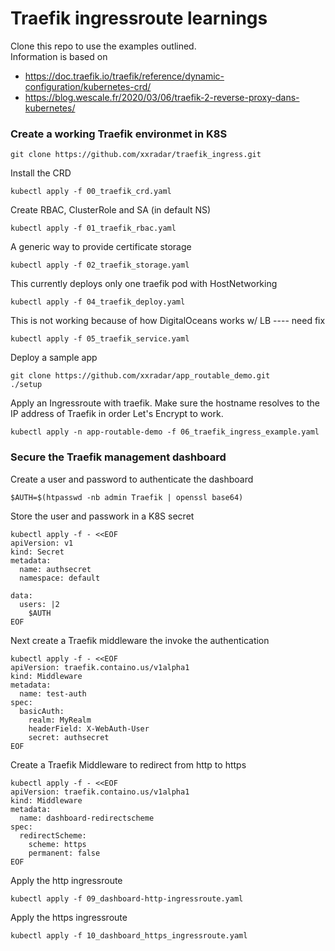 # Traefik ingressroute learnings

Clone this repo to use the examples outlined. <br>
Information is based on 
- https://doc.traefik.io/traefik/reference/dynamic-configuration/kubernetes-crd/ 
- https://blog.wescale.fr/2020/03/06/traefik-2-reverse-proxy-dans-kubernetes/

### Create a working Traefik environmet in K8S
```
git clone https://github.com/xxradar/traefik_ingress.git
```
Install the CRD
```
kubectl apply -f 00_traefik_crd.yaml
```
Create RBAC, ClusterRole and SA (in default NS)
```
kubectl apply -f 01_traefik_rbac.yaml
```
A generic way to provide certificate storage
```
kubectl apply -f 02_traefik_storage.yaml
```
This currently deploys only one traefik pod with HostNetworking
```
kubectl apply -f 04_traefik_deploy.yaml
```
This is not working because of how DigitalOceans works w/ LB ---- need fix   
```
kubectl apply -f 05_traefik_service.yaml
```
Deploy a sample app
```
git clone https://github.com/xxradar/app_routable_demo.git
./setup 
```
Apply an Ingressroute with traefik. Make sure the hostname resolves to the IP address of Traefik in order Let's Encrypt to work.
```
kubectl apply -n app-routable-demo -f 06_traefik_ingress_example.yaml
```
### Secure the Traefik management dashboard
Create a user and password to authenticate the dashboard
```
$AUTH=$(htpasswd -nb admin Traefik | openssl base64)
```
Store the user and passwork in a K8S secret
```
kubectl apply -f - <<EOF
apiVersion: v1
kind: Secret
metadata:
  name: authsecret
  namespace: default

data:
  users: |2
    $AUTH
EOF
```
Next create a Traefik middleware the invoke the authentication
```
kubectl apply -f - <<EOF
apiVersion: traefik.containo.us/v1alpha1
kind: Middleware
metadata:
  name: test-auth
spec:
  basicAuth:
    realm: MyRealm
    headerField: X-WebAuth-User
    secret: authsecret
EOF
```
Create a Traefik Middleware to redirect from http to https
```
kubectl apply -f - <<EOF
apiVersion: traefik.containo.us/v1alpha1
kind: Middleware
metadata:
  name: dashboard-redirectscheme
spec:
  redirectScheme:
    scheme: https
    permanent: false
EOF
```
Apply the http ingressroute
```
kubectl apply -f 09_dashboard-http-ingressroute.yaml
```
Apply the https ingressroute
```
kubectl apply -f 10_dashboard_https_ingressroute.yaml
```

